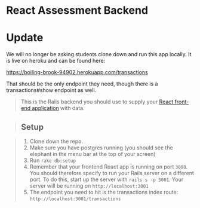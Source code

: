 # React Assessment Backend

# Update

We will no longer be asking students clone down and run this app locally. It is live on heroku and can be found here:

https://boiling-brook-94902.herokuapp.com/transactions

That should be the only endpoint they need, though there is a transactions#show endpoint as well.



>This is the Rails backend you should use to supply your [React front-end
application](https://github.com/learn-co-curriculum/immersive-assessment-react-frontend) with data.

>## Setup

>1. Clone down the repo.
>2. Make sure you have postgres running (you should see the elephant in the menu bar at the top of your screen)
>3. Run `rake db:setup `
>4. Remember that your frontend React app is running on port `3000`. You should therefore specify to run your Rails server on a different port. To do this, start up the server with `rails s -p 3001`. Your server will be running on `http://localhost:3001`
>5. The endpoint you need to hit is the transactions index route: `http://localhost:3001/transactions`
